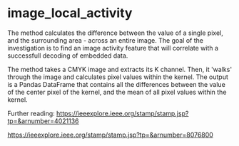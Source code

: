 # image_local_activity
The method calculates the difference between the value of a single pixel, and the surrounding area - across an entire image. The goal of the investigation is to find an image activity feature that will correlate with a successfull decoding of embedded data.

The method takes a CMYK image and extracts its K channel. Then, it 'walks' through the image and calculates pixel values within the kernel. The output is a Pandas DataFrame that contains all the differences between the value of the center pixel of the kernel, and the mean of all pixel values within the kernel.

Further reading:
https://ieeexplore.ieee.org/stamp/stamp.jsp?tp=&arnumber=4021136

https://ieeexplore.ieee.org/stamp/stamp.jsp?tp=&arnumber=8076800
